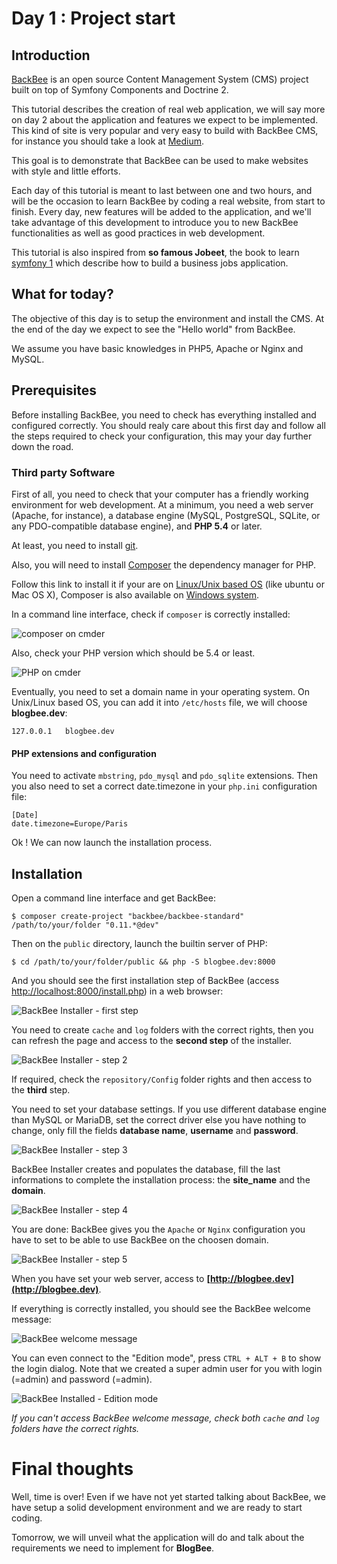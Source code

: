 Day 1 : Project start
================

Introduction
---------------

[BackBee](http://www.backbee.com) is an open source Content Management System (CMS) project built on top of Symfony Components and Doctrine 2.

This tutorial describes the creation of real web application, we will say more on day 2 about the application and features we expect to be implemented.
This kind of site is very popular and very easy to build with BackBee CMS, for instance you should take a look at [Medium](http://www.medium.com).

This goal is to demonstrate that BackBee can be used to make websites with style and little efforts.

Each day of this tutorial is meant to last between one and two hours, and will be the occasion to learn BackBee by coding a real website, from start to finish. Every day, new features will be added to the application, and we'll take advantage of this development to introduce you to new BackBee functionalities as well as good practices in web development.

This tutorial is also inspired from **so famous Jobeet**, the book to learn [symfony 1](http://symfony.com/legacy) which describe how to build a business jobs application.

What for today?
-------------------

The objective of this day is to setup the environment and install the CMS. At the end of the day we expect to see the "Hello world" from BackBee.

We assume you have basic knowledges in PHP5, Apache or Nginx and MySQL.

Prerequisites
----------------

Before installing BackBee, you need to check has everything installed and configured correctly. You should realy care about this first day and follow all the steps required to check your configuration, this may your day further down the road.

### Third party Software

First of all, you need to check that your computer has a friendly working environment for web development. At a minimum, you need a web server (Apache, for instance), a database engine (MySQL, PostgreSQL, SQLite, or any PDO-compatible database engine), and **PHP 5.4** or later.

At least, you need to install [git](http://git-scm.com/).

Also, you will need to install [Composer](https://getcomposer.org/) the dependency manager for PHP.

Follow this link to install it if your are on [Linux/Unix based OS](https://getcomposer.org/doc/00-intro.md#globally) (like ubuntu or Mac OS X), Composer is also available on [Windows system](https://getcomposer.org/doc/00-intro.md#installation-windows).

In a command line interface, check if ``composer`` is correctly installed:

![composer on cmder](http://i.imgur.com/xDZi6Sc.png "composer")

Also, check your PHP version which should be 5.4 or least.

![PHP on cmder](http://i.imgur.com/DkgQJz2.png "PHP")


Eventually, you need to set a domain name in your operating system.
On Unix/Linux based OS, you can add it into ``/etc/hosts`` file, we will choose **blogbee.dev**:

    127.0.0.1   blogbee.dev

#### PHP extensions and configuration

You need to activate ``mbstring``, ``pdo_mysql`` and ``pdo_sqlite`` extensions.
Then you also need to set a correct date.timezone in your ``php.ini`` configuration file:

    [Date]
    date.timezone=Europe/Paris

Ok ! We can now launch the installation process.

Installation
--------------

Open a command line interface and get BackBee:

    $ composer create-project "backbee/backbee-standard" /path/to/your/folder "0.11.*@dev"

Then on the ``public`` directory, launch the builtin server of PHP:

    $ cd /path/to/your/folder/public && php -S blogbee.dev:8000

And you should see the first installation step of BackBee (access [http://localhost:8000/install.php](http://localhost:8000/install.php)) in a web browser:

![BackBee Installer - first step](http://i.imgur.com/saok4nc.png "BackBee Installer - first step")

You need to create ``cache`` and ``log`` folders with the correct rights, then you can refresh the page and access to the **second step** of the installer.

![BackBee Installer - step 2](http://i.imgur.com/YBUecHz.png "BackBee Installer - step 2")

If required, check the ``repository/Config`` folder rights and then access to the **third** step.

You need to set your database settings. If you use different database engine than MySQL or MariaDB, set the correct driver else you have nothing to change, only fill the fields **database name**, **username** and **password**.

![BackBee Installer - step 3](http://i.imgur.com/ylWQZPm.png "BackBee Installer - step 3")

BackBee Installer creates and populates the database, fill the last informations to complete the installation process: the **site_name** and the **domain**.

![BackBee Installer - step 4](http://i.imgur.com/OMhfsrI.png "BackBee Installer - step 4")

You are done: BackBee gives you the ``Apache`` or ``Nginx`` configuration you have to set to be able to use BackBee on the choosen domain.

![BackBee Installer - step 5](http://i.imgur.com/hvdhOjN.png "BackBee Installer - step 5")

When you have set your web server, access to **[http://blogbee.dev](http://blogbee.dev)**.

If everything is correctly installed, you should see the BackBee welcome message:

![BackBee welcome message](http://i.imgur.com/rWY8IQk.png "BackBee welcome message")

You can even connect to the "Edition mode", press  ``CTRL + ALT + B`` to show the login dialog. Note that we created a super admin user for you with login (=admin) and password (=admin).

![BackBee Installed - Edition mode](http://i.imgur.com/3LBfnBL.png "BackBee Installed - Edition mode")


*If you can't access BackBee welcome message, check both ``cache`` and ``log`` folders have the correct rights.*

Final thoughts
============

Well, time is over! Even if we have not yet started talking about BackBee, we have setup a solid development environment and we are ready to start coding.

Tomorrow, we will unveil what the application will do and talk about the requirements we need to implement for **BlogBee**.

